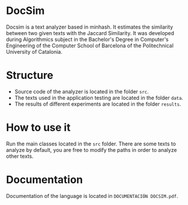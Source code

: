# DocSim
Docsim is a text analyzer based in minhash. It estimates the similarity between two given texts with the Jaccard Similarity. It was developed during Algorithmics subject in the Bachelor's Degree in Computer's Engineering of the Computer School of Barcelona of the Politechnical University of Catalonia.

# Structure
 - Source code of the analyzer is located in the folder `src`.
 - The texts used in the application testing are located in the folder `data`.
 - The results of different experiments are located in the folder `results`.
 
# How to use it
Run the main classes located in the `src` folder. There are some texts to analyze by default, you are free to modify the paths in order to analyze other texts. 

# Documentation
Documentation of the language is located in `DOCUMENTACIÓN DOCSIM.pdf`.

